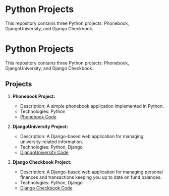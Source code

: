 # Python Projects

This repository contains three Python projects: Phonebook, DjangoUniversity, and Django Checkbook.


# Python Projects

This repository contains three Python projects: Phonebook, DjangoUniversity, and Django Checkbook.

## Projects

1. **Phonebook Project:**
   - Description: A simple phonebook application implemented in Python.
   - Technologies: Python
   - [Phonebook Code](phonebook/phonebook.py)

2. **DjangoUniversity Project:**
   - Description: A Django-based web application for managing university-related information.
   - Technologies: Python, Django
   - [DjangoUniversity Code](django_university/)

3. **Django Checkbook Project:**
   - Description: A Django-based web application for managing personal finances and transactions keeping you up to date on fund balances.
   - Technologies: Python, Django
   - [Django Checkbook Code](django_checkbook/)
